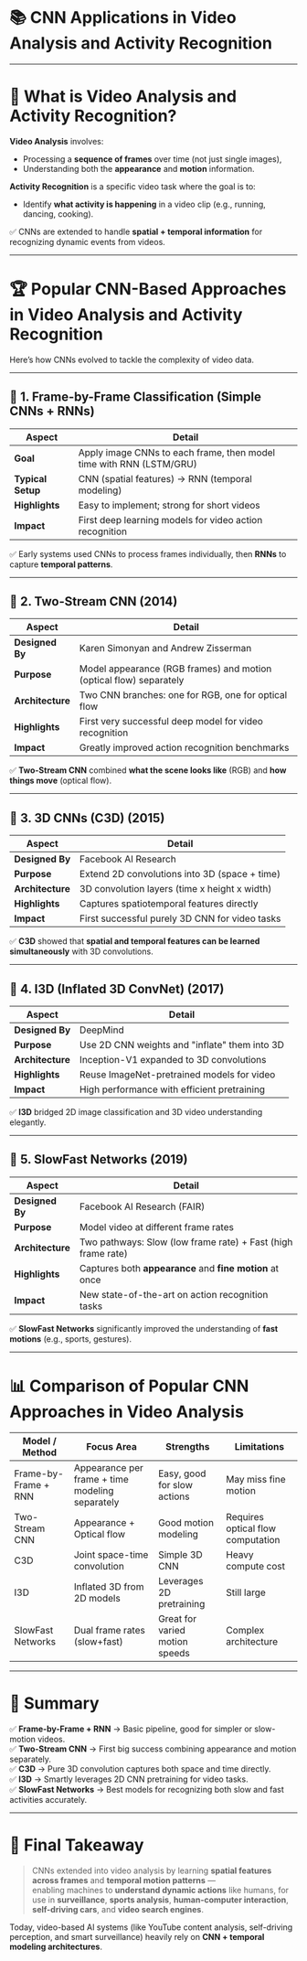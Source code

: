 # 📚 **CNN Applications in Video Analysis and Activity Recognition**

---

# 🧠 **What is Video Analysis and Activity Recognition?**

**Video Analysis** involves:
- Processing a **sequence of frames** over time (not just single images),
- Understanding both the **appearance** and **motion** information.

**Activity Recognition** is a specific video task where the goal is to:
- Identify **what activity is happening** in a video clip (e.g., running, dancing, cooking).

✅ CNNs are extended to handle **spatial + temporal information** for recognizing dynamic events from videos.

---

# 🏆 **Popular CNN-Based Approaches in Video Analysis and Activity Recognition**

Here’s how CNNs evolved to tackle the complexity of video data.

---

## 🔹 1. **Frame-by-Frame Classification (Simple CNNs + RNNs)**

| Aspect                | Detail |
|------------------------|--------|
| **Goal**               | Apply image CNNs to each frame, then model time with RNN (LSTM/GRU) |
| **Typical Setup**      | CNN (spatial features) → RNN (temporal modeling) |
| **Highlights**         | Easy to implement; strong for short videos |
| **Impact**             | First deep learning models for video action recognition

✅ Early systems used CNNs to process frames individually, then **RNNs** to capture **temporal patterns**.

---

## 🔹 2. **Two-Stream CNN (2014)**

| Aspect                | Detail |
|------------------------|--------|
| **Designed By**        | Karen Simonyan and Andrew Zisserman |
| **Purpose**            | Model appearance (RGB frames) and motion (optical flow) separately |
| **Architecture**       | Two CNN branches: one for RGB, one for optical flow |
| **Highlights**         | First very successful deep model for video recognition |
| **Impact**             | Greatly improved action recognition benchmarks

✅ **Two-Stream CNN** combined **what the scene looks like** (RGB) and **how things move** (optical flow).

---

## 🔹 3. **3D CNNs (C3D) (2015)**

| Aspect                | Detail |
|------------------------|--------|
| **Designed By**        | Facebook AI Research |
| **Purpose**            | Extend 2D convolutions into 3D (space + time) |
| **Architecture**       | 3D convolution layers (time x height x width) |
| **Highlights**         | Captures spatiotemporal features directly |
| **Impact**             | First successful purely 3D CNN for video tasks

✅ **C3D** showed that **spatial and temporal features can be learned simultaneously** with 3D convolutions.

---

## 🔹 4. **I3D (Inflated 3D ConvNet) (2017)**

| Aspect                | Detail |
|------------------------|--------|
| **Designed By**        | DeepMind |
| **Purpose**            | Use 2D CNN weights and "inflate" them into 3D |
| **Architecture**       | Inception-V1 expanded to 3D convolutions |
| **Highlights**         | Reuse ImageNet-pretrained models for video |
| **Impact**             | High performance with efficient pretraining

✅ **I3D** bridged 2D image classification and 3D video understanding elegantly.

---

## 🔹 5. **SlowFast Networks (2019)**

| Aspect                | Detail |
|------------------------|--------|
| **Designed By**        | Facebook AI Research (FAIR) |
| **Purpose**            | Model video at different frame rates |
| **Architecture**       | Two pathways: Slow (low frame rate) + Fast (high frame rate) |
| **Highlights**         | Captures both **appearance** and **fine motion** at once |
| **Impact**             | New state-of-the-art on action recognition tasks

✅ **SlowFast Networks** significantly improved the understanding of **fast motions** (e.g., sports, gestures).

---

# 📊 **Comparison of Popular CNN Approaches in Video Analysis**

| Model / Method         | Focus Area                 | Strengths | Limitations |
|-------------------------|-----------------------------|-----------|-------------|
| Frame-by-Frame + RNN    | Appearance per frame + time modeling separately | Easy, good for slow actions | May miss fine motion |
| Two-Stream CNN          | Appearance + Optical flow   | Good motion modeling | Requires optical flow computation |
| C3D                     | Joint space-time convolution | Simple 3D CNN | Heavy compute cost |
| I3D                     | Inflated 3D from 2D models  | Leverages 2D pretraining | Still large |
| SlowFast Networks       | Dual frame rates (slow+fast) | Great for varied motion speeds | Complex architecture |

---

# 🎯 **Summary**

✅ **Frame-by-Frame + RNN** → Basic pipeline, good for simpler or slow-motion videos.  
✅ **Two-Stream CNN** → First big success combining appearance and motion separately.  
✅ **C3D** → Pure 3D convolution captures both space and time directly.  
✅ **I3D** → Smartly leverages 2D CNN pretraining for video tasks.  
✅ **SlowFast Networks** → Best models for recognizing both slow and fast activities accurately.

---

# 🧠 **Final Takeaway**

> CNNs extended into video analysis by learning **spatial features across frames** and **temporal motion patterns** —  
> enabling machines to **understand dynamic actions** like humans, for use in **surveillance**, **sports analysis**, **human-computer interaction**, **self-driving cars**, and **video search engines**.

Today, video-based AI systems (like YouTube content analysis, self-driving perception, and smart surveillance) heavily rely on **CNN + temporal modeling architectures**.
